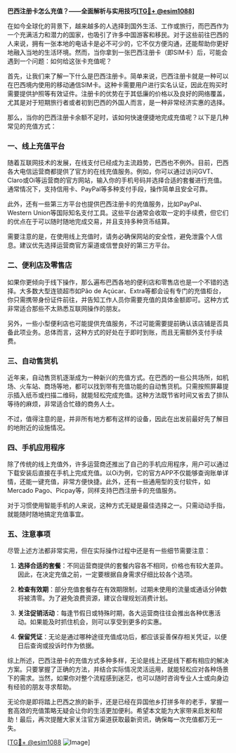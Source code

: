 **巴西注册卡怎么充值？——全面解析与实用技巧[[TG💪+ @esim1088](https://t.me/s/esim1088)]**

在如今全球化的背景下，越来越多的人选择到国外生活、工作或旅行，而巴西作为一个充满活力和潜力的国家，也吸引了许多中国游客和移民。对于这些前往巴西的人来说，拥有一张本地的电话卡是必不可少的，它不仅方便沟通，还能帮助你更好地融入当地的生活环境。然而，当你拿到一张巴西注册卡（即SIM卡）后，可能会遇到一个问题：如何给这张卡充值呢？

首先，让我们来了解一下什么是巴西注册卡。简单来说，巴西注册卡就是一种可以在巴西境内使用的移动通信SIM卡。这种卡需要用户进行实名认证，因此在购买时需要提供护照等有效证件。注册卡的优势在于其低廉的价格以及良好的网络覆盖，尤其是对于短期旅行者或者初到巴西的外国人而言，是一种非常经济实惠的选择。

那么，当你的巴西注册卡余额不足时，该如何快速便捷地完成充值呢？以下是几种常见的充值方式：

### 一、线上充值平台

随着互联网技术的发展，在线支付已经成为主流趋势，巴西也不例外。目前，巴西各大电信运营商都提供了官方的在线充值服务。例如，你可以通过访问GVT、Claro或Oi等运营商的官方网站，输入你的手机号码并选择合适的套餐进行充值。通常情况下，支持信用卡、PayPal等多种支付手段，操作简单且安全可靠。

此外，还有一些第三方平台也提供巴西注册卡的充值服务，比如PayPal、Western Union等国际知名支付工具。这些平台通常会收取一定的手续费，但它们的优点在于可以随时随地完成交易，并且支持多种货币结算。

需要注意的是，在使用线上充值时，请务必确保网站的安全性，避免泄露个人信息。建议优先选择运营商官方渠道或信誉良好的第三方平台。

### 二、便利店及零售店

如果你更倾向于线下操作，那么遍布巴西各地的便利店和零售店也是一个不错的选择。大多数大型连锁超市如Pão de Açúcar、Extra等都会设有专门的充值柜台，你只需携带身份证件前往，并告知工作人员你需要充值的具体金额即可。这种方式非常适合那些不太熟悉互联网操作的朋友。

另外，一些小型便利店也可能提供充值服务，不过可能需要提前确认该店铺是否具备此项业务。总体而言，这种方式的好处在于即时到账，而且无需额外支付手续费。

### 三、自动售货机

近年来，自动售货机逐渐成为一种新兴的充值方式。在巴西的一些公共场所，如机场、火车站、商场等地，都可以找到带有充值功能的自动售货机。只需按照屏幕提示插入纸币或扫描二维码，就能轻松完成充值。这种方法既节省时间又省去了排队等待的麻烦，非常适合忙碌的商务人士。

不过，值得注意的是，并非所有地方都有这样的设备，因此在出发前最好先了解目的地附近的设施情况。

### 四、手机应用程序

除了传统的线上充值外，许多运营商还推出了自己的手机应用程序，用户可以通过下载安装后直接在手机上完成充值。以Oi为例，它的官方APP不仅能够查询账单详情，还能一键充值，非常方便快捷。此外，还有一些通用型的支付软件，如Mercado Pago、Picpay等，同样支持巴西注册卡的充值服务。

对于习惯使用智能手机的人来说，这种方式无疑是最佳选择之一。只需动动手指，就能随时随地搞定充值事宜。

### 五、注意事项

尽管上述方法都非常实用，但在实际操作过程中还是有一些细节需要注意：

1. **选择合适的套餐**：不同运营商提供的套餐内容各不相同，价格也有较大差异。因此，在决定充值之前，一定要根据自身需求仔细比较各个选项。
   
2. **检查有效期**：部分充值套餐存在有效期限制，过期未使用的流量或通话分钟数将被清零。为了避免浪费资源，建议合理规划消费计划。

3. **关注促销活动**：每逢节假日或特殊时期，各大运营商往往会推出各种优惠活动。如果能及时抓住机会，则可以享受到更多的实惠。

4. **保留凭证**：无论是通过哪种途径充值成功后，都应该妥善保存相关凭证，以便日后查询或投诉时作为依据。

综上所述，巴西注册卡的充值方式多种多样，无论是线上还是线下都有相应的解决方案。只要掌握了正确的方法，并结合实际情况灵活运用，就能轻松应对各种场景下的需求。当然，如果你对整个流程感到迷茫，也可以随时咨询专业人士或向身边有经验的朋友寻求帮助。

无论你是即将踏上巴西之旅的新手，还是已经在异国他乡打拼多年的老手，掌握一套高效的充值策略无疑会让你的生活更加便利。希望本文能为大家带来启发和帮助！最后，再次提醒大家关注官方渠道获取最新资讯，确保每一次充值都万无一失。

[[TG💪+ @esim1088](https://t.me/s/esim1088) ![Image](https://i.postimg.cc/4NQfJmqS/Snipaste-2025-05-13-00-14-12.png)]